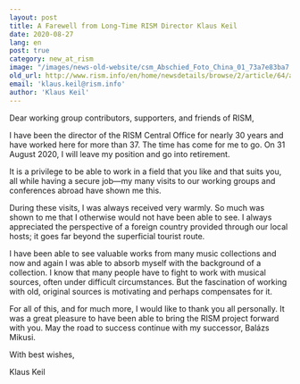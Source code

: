 ```yaml
---
layout: post
title: A Farewell from Long-Time RISM Director Klaus Keil
date: 2020-08-27
lang: en
post: true
category: new_at_rism
image: "/images/news-old-website/csm_Abschied_Foto_China_01_73a7e83ba7.jpg"
old_url: http://www.rism.info/en/home/newsdetails/browse/2/article/64/a-farewell-from-long-time-rism-director-klaus-keil.html
email: 'klaus.keil@rism.info'
author: 'Klaus Keil'
---
```


Dear working group contributors, supporters, and friends of RISM,   
  
I have been the director of the RISM Central Office for nearly 30 years and have worked here for more than 37. The time has come for me to go. On 31 August 2020, I will leave my position and go into retirement.  
  
It is a privilege to be able to work in a field that you like and that suits you, all while having a secure job—my many visits to our working groups and conferences abroad have shown me this.  
  
During these visits, I was always received very warmly. So much was shown to me that I otherwise would not have been able to see. I always appreciated the perspective of a foreign country provided through our local hosts; it goes far beyond the superficial tourist route.

I have been able to see valuable works from many music collections and now and again I was able to absorb myself with the background of a collection. I know that many people have to fight to work with musical sources, often under difficult circumstances. But the fascination of working with old, original sources is motivating and perhaps compensates for it.  
  
For all of this, and for much more, I would like to thank you all personally. It was a great pleasure to have been able to bring the RISM project forward with you. May the road to success continue with my successor, Balázs Mikusi.  
  
With best wishes,

Klaus Keil

